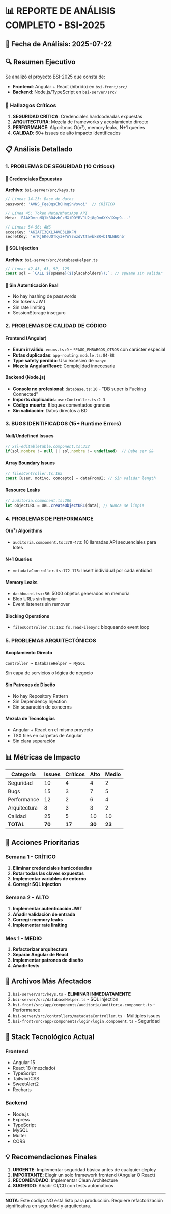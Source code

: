 # 📊 REPORTE DE ANÁLISIS COMPLETO - BSI-2025

## 📅 Fecha de Análisis: 2025-07-22

## 🔍 Resumen Ejecutivo

Se analizó el proyecto BSI-2025 que consta de:
- **Frontend**: Angular + React (híbrido) en `bsi-front/src/`
- **Backend**: Node.js/TypeScript en `bsi-server/src/`

### 🚨 Hallazgos Críticos

1. **SEGURIDAD CRÍTICA**: Credenciales hardcodeadas expuestas
2. **ARQUITECTURA**: Mezcla de frameworks y acoplamiento directo
3. **PERFORMANCE**: Algoritmos O(n²), memory leaks, N+1 queries
4. **CALIDAD**: 60+ issues de alto impacto identificados

## 📋 Análisis Detallado

### 1. PROBLEMAS DE SEGURIDAD (10 Críticos)

#### 🔴 Credenciales Expuestas
**Archivo**: `bsi-server/src/keys.ts`
```typescript
// Líneas 14-23: Base de datos
password: 'AVNS_Fqe0qsChCHnqSnVsvoi'  // CRÍTICO

// Línea 45: Token Meta/WhatsApp API
Meta: 'EAAXOmruNQ1kBO4vbCzMXiDOYRVJU2j8gOmdXXs1Xvp9...'

// Líneas 54-56: AWS
accesKey: 'AKIATI3QXLJ4VE3LBKFN'
secretKey: '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'
```

#### 🔴 SQL Injection
**Archivo**: `bsi-server/src/databaseHelper.ts`
```typescript
// Líneas 42-43, 63, 92, 125
const sql = `CALL ${spName}(${placeholders});`; // spName sin validar
```

#### 🔴 Sin Autenticación Real
- No hay hashing de passwords
- Sin tokens JWT
- Sin rate limiting
- SessionStorage inseguro

### 2. PROBLEMAS DE CALIDAD DE CÓDIGO

#### Frontend (Angular)
- **Enum inválido**: `enums.ts:9` - `ºPAGO_EMBARGOS_OTROS` con carácter especial
- **Rutas duplicadas**: `app-routing.module.ts:84-88`
- **Type safety perdido**: Uso excesivo de `<any>`
- **Mezcla Angular/React**: Complejidad innecesaria

#### Backend (Node.js)
- **Console no profesional**: `database.ts:10` - "DB super is Fucking Connected"
- **Imports duplicados**: `userController.ts:2-3`
- **Código muerto**: Bloques comentados grandes
- **Sin validación**: Datos directos a BD

### 3. BUGS IDENTIFICADOS (15+ Runtime Errors)

#### Null/Undefined Issues
```typescript
// xsl-editabletable.component.ts:332
if(sol.nombre != null || sol.nombre != undefined)  // Debe ser &&
```

#### Array Boundary Issues
```typescript
// filesController.ts:165
const [user, motivo, concepto] = dataFromUI; // Sin validar length
```

#### Resource Leaks
```typescript
// auditoria.component.ts:280
let objectURL = URL.createObjectURL(data); // Nunca se limpia
```

### 4. PROBLEMAS DE PERFORMANCE

#### O(n²) Algorithms
- `auditoria.component.ts:370-473`: 10 llamadas API secuenciales para lotes

#### N+1 Queries
- `metadataController.ts:172-175`: Insert individual por cada entidad

#### Memory Leaks
- `dashboard.tsx:56`: 5000 objetos generados en memoria
- Blob URLs sin limpiar
- Event listeners sin remover

#### Blocking Operations
- `filesController.ts:161`: `fs.readFileSync` bloqueando event loop

### 5. PROBLEMAS ARQUITECTÓNICOS

#### Acoplamiento Directo
```
Controller → DatabaseHelper → MySQL
```
Sin capa de servicios o lógica de negocio

#### Sin Patrones de Diseño
- No hay Repository Pattern
- Sin Dependency Injection
- Sin separación de concerns

#### Mezcla de Tecnologías
- Angular + React en el mismo proyecto
- TSX files en carpetas de Angular
- Sin clara separación

## 📊 Métricas de Impacto

| Categoría | Issues | Críticos | Alto | Medio |
|-----------|--------|----------|------|-------|
| Seguridad | 10 | 4 | 4 | 2 |
| Bugs | 15 | 3 | 7 | 5 |
| Performance | 12 | 2 | 6 | 4 |
| Arquitectura | 8 | 3 | 3 | 2 |
| Calidad | 25 | 5 | 10 | 10 |
| **TOTAL** | **70** | **17** | **30** | **23** |

## 🎯 Acciones Prioritarias

### Semana 1 - CRÍTICO
1. **Eliminar credenciales hardcodeadas**
2. **Rotar todas las claves expuestas**
3. **Implementar variables de entorno**
4. **Corregir SQL injection**

### Semana 2 - ALTO
1. **Implementar autenticación JWT**
2. **Añadir validación de entrada**
3. **Corregir memory leaks**
4. **Implementar rate limiting**

### Mes 1 - MEDIO
1. **Refactorizar arquitectura**
2. **Separar Angular de React**
3. **Implementar patrones de diseño**
4. **Añadir tests**

## 📁 Archivos Más Afectados

1. `bsi-server/src/keys.ts` - **ELIMINAR INMEDIATAMENTE**
2. `bsi-server/src/databaseHelper.ts` - SQL injection
3. `bsi-front/src/app/components/auditoria/auditoria.component.ts` - Performance
4. `bsi-server/src/controllers/metadataController.ts` - Múltiples issues
5. `bsi-front/src/app/components/login/login.component.ts` - Seguridad

## 🔧 Stack Tecnológico Actual

### Frontend
- Angular 15
- React 18 (mezclado)
- TypeScript
- TailwindCSS
- SweetAlert2
- Recharts

### Backend
- Node.js
- Express
- TypeScript
- MySQL
- Multer
- CORS

## 💡 Recomendaciones Finales

1. **URGENTE**: Implementar seguridad básica antes de cualquier deploy
2. **IMPORTANTE**: Elegir un solo framework frontend (Angular O React)
3. **RECOMENDADO**: Implementar Clean Architecture
4. **SUGERIDO**: Añadir CI/CD con tests automáticos

---

**NOTA**: Este código NO está listo para producción. Requiere refactorización significativa en seguridad y arquitectura.